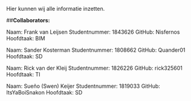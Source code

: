 Hier kunnen wij alle informatie inzetten.


##**Collaborators:**

Naam: Frank van Leijsen
Studentnummer: 1843626
GitHub: Nisfernos
Hoofdtaak: BIM

Naam: Sander Kosterman
Studentnummer: 1808662
GitHub: Quander01
Hoofdtaak: SD

Naam: Rick van der Kleij
Studentnummer: 1826226
GitHub: rick325601
Hoofdtaak: TI

Naam: Sueño (Swen) Keijer
Studentnummer: 1819033
GitHub: ItsYaBoiSnakon
Hoofdtaak: SD
